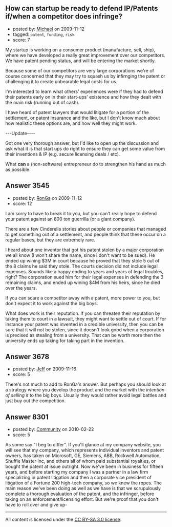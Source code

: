 ## How can startup be ready to defend IP/Patents if/when a competitor does infringe?

- posted by: [Michael](https://stackexchange.com/users/-1/329-michael) on 2009-11-12
- tagged: `patent`, `funding`, `risk`
- score: 7

My startup is working on a consumer product (manufacture, sell, ship), where we have developed a really great improvement over our competitors. We have patent pending status, and will be entering the market shortly.

Because some of our competitors are very large corporations we're of course concerned that they may try to squash us by infirnging the patent or challenging it to create unbearable legal costs for us. 

I'm interested to learn what others' experiences were if they had to defend their patents early on in their start-ups' existence and how they dealt with the main risk (running out of cash). 

I have heard of patent lawyers that would litigate for a portion of the settlement, or patent insurance and the like, but I don't know much about how realistic these options are, and how well they might work. 

---Update----

Got one very thorough answer, but I'd like to open up the discussion and ask what it is that start ups do right to ensure they can get some value from their inventions & IP (e.g. secure licensing deals / etc). 

What **can** a (non-software) entrepreneur do to strengthen his hand as much as possible. 


## Answer 3545

- posted by: [RonGa](https://stackexchange.com/users/-1/218-ronga) on 2009-11-12
- score: 12

I am sorry to have to break it to you, but you can't really hope to defend your patent against an 800 ton guerrilla (or a giant company).

There are a few Cinderella stories about people or companies that managed to get something out of a settlement, and people think that these occur on a regular bases, but they are extremely rare.

I heard about one inventor that got his patent stolen by a major corporation we all know (I won't share the name, since I don't want to be sued).  He ended up wining $3M in court because he proved that they stole 5 out of the 8 claims he said they stole.  The courts decision did not include legal expenses.  Sounds like a happy ending to years and years of legal troubles, right?  The corporation sued him for their legal expenses in defending the 3 remaining claims, and ended up wining $4M from his heirs, since he died over the years.


If you can scare a competitor away with a patent, more power to you, but don't expect it to work against the big boys. 

What does work is their reputation.  If you can threaten their reputation by taking them to court in a lawsuit, they might want to settle out of court.  If for instance your patent was invented in a credible university, then you can be sure that it will not be stolen, since it doesn't look good when a corporation is precised as stealing from a university.  That can be worth more then the university ends up taking for taking part in the invention.


## Answer 3678

- posted by: [Jeff](https://stackexchange.com/users/-1/876-jeff) on 2009-11-16
- score: 5

There's not much to add to RonGa's  answer. But perhaps you should look at a strategy where you develop the product and the market with the *intention of selling it* to the big boys. Usually they would rather avoid legal battles and just buy out the competition.


## Answer 8301

- posted by: [Community](https://stackexchange.com/users/-1/-1-community) on 2010-02-22
- score: 5

As some say "I beg to differ". If you'll glance at my company website, you will see that my company, which represents individual inventors and patent owners, has taken on Microsoft, GE, Siemens, ABB, Rockwell Automation, Shuffle Master Inc, and others all of whom paid substantial royalties, or bought the patent at issue outright. Now we've been in business for fifteen years, and before starting my company I was a partner in a law firm specializing in patent litigation and then a corporate vice president of litigation of a Fortune 200 high-tech company, so we knew the ropes. The main reason we've been doing as well as we have is that we scrupulously complete a thorough evaluation of the patent, and the infringer, before taking on an enforcement/licensing effort. But we're proof that you don't have to roll over and give up-



---

All content is licensed under the [CC BY-SA 3.0 license](https://creativecommons.org/licenses/by-sa/3.0/).
